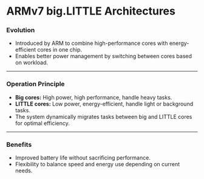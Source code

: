 # ARMv7 big.LITTLE Architectures

### Evolution

* Introduced by ARM to combine high-performance cores with energy-efficient cores in one chip.
* Enables better power management by switching between cores based on workload.

---

### Operation Principle

* **Big cores:** High power, high performance, handle heavy tasks.
* **LITTLE cores:** Low power, energy-efficient, handle light or background tasks.
* The system dynamically migrates tasks between big and LITTLE cores for optimal efficiency.

---

### Benefits

* Improved battery life without sacrificing performance.
* Flexibility to balance speed and energy use depending on current needs.

